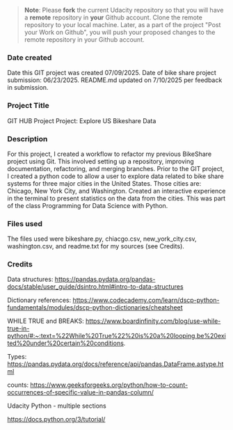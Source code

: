 >**Note**: Please **fork** the current Udacity repository so that you will have a **remote** repository in **your** Github account. Clone the remote repository to your local machine. Later, as a part of the project "Post your Work on Github", you will push your proposed changes to the remote repository in your Github account.

### Date created
Date this GIT project was created 07/09/2025. Date of bike share project submission: 06/23/2025. README.md updated on 7/10/2025 per feedback in submission.

### Project Title
GIT HUB Project
Project: Explore US Bikeshare Data

### Description
 For this project, I created a workflow to refactor my previous BikeShare project using Git. This involved setting up a repository, improving documentation, refactoring, and merging branches. Prior to the GIT project, I created a python code to allow a user to explore data related to bike share systems for three major cities in the United States. Those cities are: Chicago, New York City, and Washington. Created an interactive experience in the terminal to present statistics on the data from the cities. This was part of the class Programming for Data Science with Python.

### Files used
The files used were bikeshare.py, chiacgo.csv, new_york_city.csv, washington.csv, and readme.txt for my sources (see Credits).

### Credits
Data structures:
https://pandas.pydata.org/pandas-docs/stable/user_guide/dsintro.html#intro-to-data-structures

Dictionary references: 
https://www.codecademy.com/learn/dscp-python-fundamentals/modules/dscp-python-dictionaries/cheatsheet


WHILE TRUE and BREAKS:
https://www.boardinfinity.com/blog/use-while-true-in-python/#:~:text=%22While%20True%22%20is%20a%20looping,be%20exited%20under%20certain%20conditions.

Types:
https://pandas.pydata.org/docs/reference/api/pandas.DataFrame.astype.html

counts:
https://www.geeksforgeeks.org/python/how-to-count-occurrences-of-specific-value-in-pandas-column/

Udacity Python - multiple sections

https://docs.python.org/3/tutorial/

